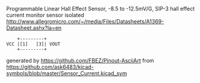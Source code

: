 Programmable Linear Hall Effect Sensor, -8.5 to -12.5mV/G, SIP-3
hall effect current monitor sensor isolated
http://www.allegromicro.com/~/media/Files/Datasheets/A1369-Datasheet.ashx?la=en


	    +---------+
	VCC |[1]   [3]| VOUT
	    +---------+


generated by https://github.com/FBEZ/Pinout-AsciiArt from https://github.com/ask6483/kicad-symbols/blob/master/Sensor_Current.kicad_sym